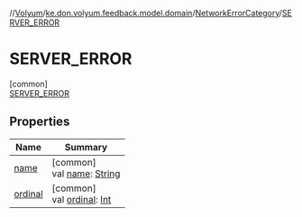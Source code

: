 //[Volyum](../../../../index.md)/[ke.don.volyum.feedback.model.domain](../../index.md)/[NetworkErrorCategory](../index.md)/[SERVER_ERROR](index.md)

# SERVER_ERROR

[common]\
[SERVER_ERROR](index.md)

## Properties

| Name | Summary |
|---|---|
| [name](../../../ke.don.volyum.feedback.model.table/-feedback-status/-rejected/index.md#-372974862%2FProperties%2F-1200628132) | [common]<br>val [name](../../../ke.don.volyum.feedback.model.table/-feedback-status/-rejected/index.md#-372974862%2FProperties%2F-1200628132): [String](https://kotlinlang.org/api/core/kotlin-stdlib/kotlin/-string/index.html) |
| [ordinal](../../../ke.don.volyum.feedback.model.table/-feedback-status/-rejected/index.md#-739389684%2FProperties%2F-1200628132) | [common]<br>val [ordinal](../../../ke.don.volyum.feedback.model.table/-feedback-status/-rejected/index.md#-739389684%2FProperties%2F-1200628132): [Int](https://kotlinlang.org/api/core/kotlin-stdlib/kotlin/-int/index.html) |